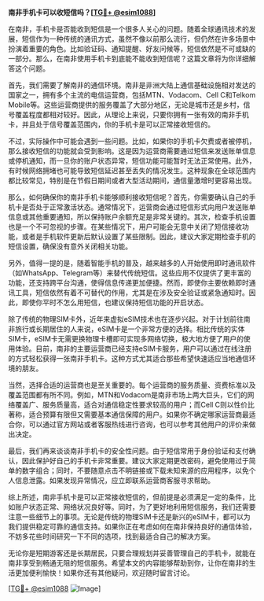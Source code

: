 **南非手机卡可以收短信吗？[[TG💪+ @esim1088](https://t.me/s/esim1088)]**

在南非，手机卡是否能收到短信是一个很多人关心的问题。随着全球通讯技术的发展，短信作为一种传统的通讯方式，虽然不像以前那么流行，但仍然在许多场景中扮演着重要的角色。比如验证码、通知提醒、好友问候等，短信依然是不可或缺的一部分。那么，在南非使用手机卡到底能不能收到短信呢？这篇文章将为你详细解答这个问题。

首先，我们需要了解南非的通信环境。南非是非洲大陆上通信基础设施相对发达的国家之一，拥有多个主流的电信运营商，包括MTN、Vodacom、Cell C和Telkom Mobile等。这些运营商提供的服务覆盖了大部分地区，无论是城市还是乡村，信号覆盖程度都相对较好。因此，从理论上来说，只要你拥有一张有效的南非手机卡，并且处于信号覆盖范围内，你的手机卡是可以正常接收短信的。

不过，实际操作中可能会遇到一些问题。比如，如果你的手机卡欠费或者被停机，那么接收短信的功能就会受到影响。这是因为运营商需要通过短信来发送账单信息或停机通知，而一旦你的账户状态异常，短信功能可能暂时无法正常使用。此外，有时候网络拥堵也可能导致短信延迟甚至丢失的情况发生。这种现象在全球范围内都比较常见，特别是在节假日期间或者大型活动期间，通信量激增时更容易出现。

那么，如何确保你的南非手机卡能够顺利接收短信呢？首先，你需要确认自己的手机卡是否处于正常激活状态。通常情况下，运营商会通过短信形式向用户发送账单信息或其他重要通知，所以保持账户余额充足是非常关键的。其次，检查手机设置也是一个不可忽视的步骤。在某些情况下，用户可能会无意中关闭了短信接收功能，或者是手机软件更新后默认设置了某些限制。因此，建议大家定期检查手机的短信设置，确保没有意外关闭相关功能。

另外，值得一提的是，随着智能手机的普及，越来越多的人开始使用即时通讯软件（如WhatsApp、Telegram等）来替代传统短信。这些应用不仅提供了更丰富的功能，还支持跨平台沟通，使得信息传递更加便捷。然而，即使你主要依赖即时通讯工具，短信依然有着不可替代的作用，尤其是在涉及安全验证或紧急通知时。因此，即使你平时不怎么用短信，也建议保持短信功能的开启状态。

除了传统的物理SIM卡外，近年来虚拟eSIM技术也在逐步兴起。对于计划前往南非旅行或长期居住的人来说，eSIM卡是一个非常方便的选择。相比传统的实体SIM卡，eSIM卡无需更换物理卡槽即可实现多网络切换，极大地方便了用户的使用体验。目前，南非的主要运营商已经支持eSIM卡服务，用户可以通过在线注册的方式轻松获得一张南非手机卡。这种方式尤其适合那些希望快速适应当地通信环境的朋友。

当然，选择合适的运营商也是至关重要的。每个运营商的服务质量、资费标准以及覆盖范围都有所不同。例如，MTN和Vodacom是南非市场上两大巨头，它们的网络覆盖广、服务质量高，适合对通信稳定性要求较高的用户；而Cell C则以性价比著称，适合预算有限但又需要基本通信保障的用户。如果你不确定哪家运营商最适合你，可以通过官方网站或者客服热线进行咨询，也可以参考其他用户的评价来做出决定。

最后，我们再来谈谈南非手机卡的安全性问题。由于短信常用于身份验证和支付确认，因此保护好自己的手机卡非常重要。建议大家定期更改密码，避免使用过于简单的数字组合；同时，不要随意点击不明链接或下载未知来源的应用程序，以免个人信息泄露。如果发现异常情况，应立即联系运营商客服寻求帮助。

综上所述，南非手机卡是可以正常接收短信的，但前提是必须满足一定的条件，比如账户状态正常、网络状况良好等。同时，为了更好地利用短信服务，我们还需要注意一些细节上的事项。无论是传统的物理SIM卡还是新兴的eSIM卡，都可以为我们提供稳定可靠的通信支持。如果你正在考虑如何在南非保持良好的通信体验，不妨多花些时间研究一下不同的选项，找到最适合自己的解决方案。

无论你是短期游客还是长期居民，只要合理规划并妥善管理自己的手机卡，就能在南非享受到畅通无阻的短信服务。希望本文的内容能够帮助到你，让你在南非的生活更加便利愉快！如果你还有其他疑问，欢迎随时留言讨论。

[[TG💪+ @esim1088](https://t.me/s/esim1088) ![Image](https://i.postimg.cc/4NQfJmqS/Snipaste-2025-05-13-00-14-12.png)]